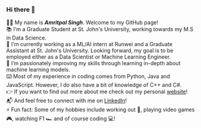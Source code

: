 ### Hi there 👋

:man_technologist: My name is ***Amritpal Singh***. Welcome to my GitHub page! <br>
:books: I'm a Graduate Student at St. John's University, working towards my M.S in Data Science. <br>
:briefcase: I'm currently working as a ML/AI intern at Runwei and a Graduate Assistant at St. John's University. Looking forward, my goal is to be employed either as a Data Scientist or Machine Learning Engineer. <br>
🌱 I’m passionately improving my skills through learning in-depth about machine learning models.  
:keyboard: Most of my experience in coding comes from Python, Java and JavaScript. However, I do also have a bit of knowledge of C++ and C#. <br>
:point_right: If you want to find out more about me check out my personal [website](https://amrits7.github.io/ProfilePage/html/index3.html)! <br>
:mailbox_with_mail: And feel free to connect with me on [LinkedIn](https://www.linkedin.com/in/amritpal-singh-ny/)! <br>
⚡ Fun fact: Some of my hobbies include working out :muscle:, playing video games :video_game:, watching F1 :racing_car: and of course coding :computer:! <br>
